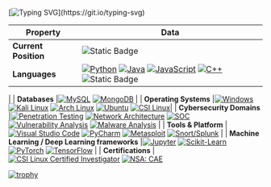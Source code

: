 
[![Typing SVG](https://readme-typing-svg.herokuapp.com?color=%2336BCF7&center=true&vCenter=true&width=600&lines=Hi+there+👋,+I+am+Austin+AKA+HackerDok!;+Welcome+to+My+Profile!;+Cybersecurity+Professional.;+Learning+Machine+Learning.)](https://git.io/typing-svg)
<!--   my-skils -->

| Property                                        | Data                                                                                                                                                                                                                                                                                                                                                                                                                                                                                                                                                                                                                                                                                                                                                                                                                                                                                                                                                                                                                                                                                                                                                                                                                                                                                                                                                                                                                                                                                                                                                                                                                                                                                                                                                                                                            |
|-------------------------------------------------|-----------------------------------------------------------------------------------------------------------------------------------------------------------------------------------------------------------------------------------------------------------------------------------------------------------------------------------------------------------------------------------------------------------------------------------------------------------------------------------------------------------------------------------------------------------------------------------------------------------------------------------------------------------------------------------------------------------------------------------------------------------------------------------------------------------------------------------------------------------------------------------------------------------------------------------------------------------------------------------------------------------------------------------------------------------------------------------------------------------------------------------------------------------------------------------------------------------------------------------------------------------------------------------------------------------------------------------------------------------------------------------------------------------------------------------------------------------------------------------------------------------------------------------------------------------------------------------------------------------------------------------------------------------------------------------------------------------------------------------------------------------------------------------------------------------------|
| **Current Position**                                   |![Static Badge](https://img.shields.io/badge/MES_Developer-black?style=for-the-badge)|
| **Languages**                                   |[![Python](https://img.shields.io/badge/Python-blue?logo=Python&logoColor=white)](https://) [![Java](https://img.shields.io/badge/Java-blue?logo=Java&logoColor=white)](https://) [![JavaScript](https://img.shields.io/badge/JavaScript-blue?logo=JavaScript&logoColor=white)](https://) [![C++](https://img.shields.io/badge/C%2B%2B-blue?logo=C%2B%2B&logoColor=white)](https://) ![Static Badge](https://img.shields.io/badge/VB_Script-blue?logo=.net) |
|
| **Databases**                                   |[![MySQL](https://img.shields.io/badge/MySQL-grey?logo=MySQL&logoColor=white)](https://) [![MongoDB](https://img.shields.io/badge/MongoDB-grey?logo=MongoDB&logoColor=white)](https://) |
| **Operating Systems**                           |[![Windows](https://img.shields.io/badge/Windows-black?style=for-the-badge&logo=Windows&logoColor=blue)](https://) [![Kali Linux](https://img.shields.io/badge/Kali_Linux-black?style=for-the-badge&logo=Kali+Linux&logoColor=blue)](https://) [![Arch Linux](https://img.shields.io/badge/Arch_Linux-black?style=for-the-badge&logo=Arch+Linux&logoColor=blue)](https://) [![Ubuntu](https://img.shields.io/badge/Ubuntu-black?style=for-the-badge&logo=Ubuntu&logoColor=orange)](https://) [![CSI Linux](https://img.shields.io/badge/CSI_Linux-black?style=for-the-badge)](https://)|
| **Cybersecurity Domains**                       |[![Penetration Testing](https://img.shields.io/badge/Penetration_Testing-black?style=for-the-badge&logo=Penetration+Testing&logoColor=White)](https://) [![Network Architecture](https://img.shields.io/badge/Network_Architecture-black?style=for-the-badge&logo=Network+Architecture&logoColor=White)](https://) [![SOC](https://img.shields.io/badge/SOC-black?style=for-the-badge&logo=SOC&logoColor=White)](https://) [![Vulnerability Analysis](https://img.shields.io/badge/Vulnerability_Analysis-black?style=for-the-badge&logo=Vulnerability+Analysis&logoColor=White)](https://) [![Malware Analysis](https://img.shields.io/badge/Malware_Analysis-black?style=for-the-badge&logo=Malware+Analysis&logoColor=White)](https://) |
| **Tools & Platform**                            |[![Visual Studio Code](https://img.shields.io/badge/Visual_Studio_Code-blue?style=for-the-badge&logo=Visual+Studio+Code&logoColor=White)](https://) [![PyCharm](https://img.shields.io/badge/PyCharm-blue?style=for-the-badge&logo=PyCharm&logoColor=White)](https://) [![Metasploit](https://img.shields.io/badge/Metasploit-blue?style=for-the-badge&logo=Metasploit&logoColor=White)](https://) [![Snort/Splunk](https://img.shields.io/badge/Snort%2FSplunk-blue?style=for-the-badge&logo=Snort%2FSplunk&logoColor=White)](https://) |
| **Machine Learning / Deep Learning frameworks** |[![Jupyter](https://img.shields.io/badge/Jupyter-white?style=for-the-badge&logo=Jupyter&logoColor=Orange)](https://) [![Scikit-Learn](https://img.shields.io/badge/Scikit--Learn-white?style=for-the-badge&logo=scikit-learn&logoColor=orange)](https://) [![PyTorch](https://img.shields.io/badge/PyTorch-white?style=for-the-badge&logo=PyTorch&logoColor=Orange)](https://) [![TensorFlow](https://img.shields.io/badge/TensorFlow-white?style=for-the-badge&logo=TensorFlow&logoColor=orange)](https://) |
| **Certifications** |[![CSI Linux Certified Investigator](https://img.shields.io/badge/CSI_Linux_Certified_Investigator-2ea44f?style=for-the-badge)](https://) [![NSA: CAE](https://img.shields.io/badge/NSA%3A%20CAE-CD?style=for-the-badge&color=2ea44f)](https://) 



   [![trophy](https://github-profile-trophy.vercel.app/?username=HackerDok)](https://github.com/ryo-ma/github-profile-trophy)

